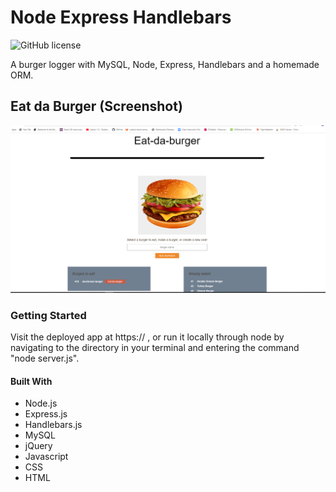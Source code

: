 # Node Express Handlebars

![GitHub license](https://img.shields.io/badge/license-MIT-blue.svg)

A burger logger with MySQL, Node, Express, Handlebars and a homemade ORM.

## Eat da Burger (Screenshot)

![Display Search](Images/eatdaburgerscreenshot.png)

### Getting Started

Visit the deployed app at https:// , or run it locally through node by navigating to the directory in your terminal and entering the command "node server.js".

#### Built With

- Node.js
- Express.js
- Handlebars.js
- MySQL
- jQuery
- Javascript
- CSS
- HTML
